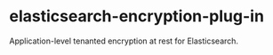 # elasticsearch-encryption-plug-in

Application-level tenanted encryption at rest for Elasticsearch.
